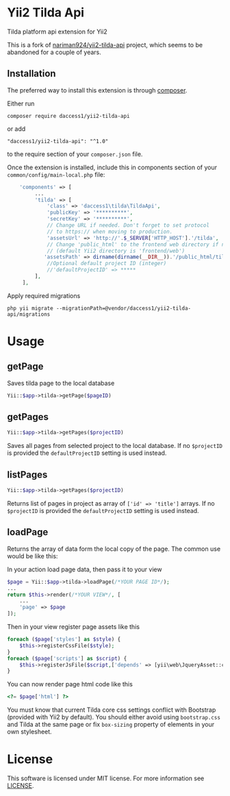 Yii2 Tilda Api
==============
Tilda platform api extension for Yii2

This is a fork of [nariman924/yii2-tilda-api](https://github.com/nariman924/yii2-tilda-api) project, which seems to be abandoned for a couple of years.

Installation
------------

The preferred way to install this extension is through [composer](http://getcomposer.org/download/).

Either run

```
composer require daccess1/yii2-tilda-api
```

or add

```
"daccess1/yii2-tilda-api": "^1.0"
```
to the require section of your `composer.json` file.


Once the extension is installed, include this in components section of your `common/config/main-local.php` file:

```php
    'components' => [
         ...
         'tilda' => [
             'class' => 'daccess1\tilda\TildaApi',
             'publicKey' => '**********',
             'secretKey' => '**********',
             // Change URL if needed. Don't forget to set protocol
             // to https:// when moving to production.
             'assetsUrl' => 'http://'.$_SERVER['HTTP_HOST'].'/tilda',
             // Change 'public_html' to the frontend web directory if needed
             // (default Yii2 directory is 'frontend/web')
            'assetsPath' => dirname(dirname(__DIR__)).'/public_html/tilda',
             //Optional default project ID (integer)
             //'defaultProjectID' => *****
         ],
     ],
```

Apply required migrations

```
php yii migrate --migrationPath=@vendor/daccess1/yii2-tilda-api/migrations
```


Usage
=======

getPage
---
Saves tilda page to the local database
```php
Yii::$app->tilda->getPage($pageID)
```

getPages
---
```php
Yii::$app->tilda->getPages($projectID)
```
Saves all pages from selected project to the local database. If no `$projectID`  is provided the `defaultProjectID` setting is used instead.

listPages
---
```php
Yii::$app->tilda->getPages($projectID)
```
Returns list of pages in project as array of `['id' => 'title']` arrays. If no `$projectID` is provided the `defaultProjectID` setting is used instead.

loadPage
---
Returns the array of data form the local copy of the page. The common use would be like this:

In your action load page data, then pass it to your view
```php
$page = Yii::$app->tilda->loadPage(/*YOUR PAGE ID*/);
...
return $this->render(/*YOUR VIEW*/, [
    ...
    'page' => $page
]);
```
Then in your view register page assets like this
```php
foreach ($page['styles'] as $style) {
    $this->registerCssFile($style);
}
foreach ($page['scripts'] as $script) {
    $this->registerJsFile($script,['depends' => [yii\web\JqueryAsset::className()]]);
}
```

You can now render page html code like this
```php
<?= $page['html'] ?>
```


You must know that current Tilda core css settings conflict with Bootstrap (provided with Yii2 by default). You should either avoid using `bootstrap.css` and Tilda at the same page or fix `box-sizing` property of elements in your own stylesheet.

License
=======
This software is licensed under MIT license. For more information see [LICENSE](https://github.com/daccess1/yii2-tilda-api/blob/master/LICENSE).
